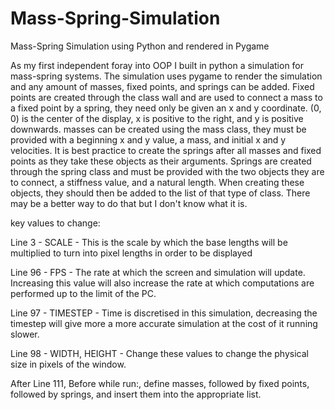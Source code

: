 # Mass-Spring-Simulation
Mass-Spring Simulation using Python and rendered in Pygame

As my first independent foray into OOP I built in python a simulation for mass-spring systems. The simulation uses pygame to render the simulation and any amount of masses, fixed points, and springs can be added. Fixed points are created through the class wall and are used to connect a mass to a fixed point by a spring, they need only be given an x and y coordinate. (0, 0) is the center of the display, x is positive to the right, and y is positive downwards. masses can be created using the mass class, they must be provided with a beginning x and y value, a mass, and initial x and y velocities. It is best practice to create the springs after all masses and fixed points as they take these objects as their arguments. Springs are created through the spring class and must be provided with the two objects they are to connect, a stiffness value, and a natural length. When creating these objects, they should then be added to the list of that type of class. There may be a better way to do that but I don't know what it is.


key values to change:

Line 3    - SCALE         - This is the scale by which the base lengths will be multiplied to turn into pixel lengths in order to be displayed

Line 96   - FPS           - The rate at which the screen and simulation will update. Increasing this value will also increase the rate at which computations are performed up to the limit of the PC.

Line 97   - TIMESTEP      - Time is discretised in this simulation, decreasing the timestep will give more a more accurate simulation at the cost of it running slower.

Line 98   - WIDTH, HEIGHT - Change these values to change the physical size in pixels of the window.

After Line 111, Before while run:, define masses, followed by fixed points, followed by springs, and insert them into the appropriate list.
